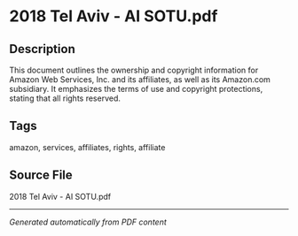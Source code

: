 # 2018 Tel Aviv - AI SOTU.pdf

## Description
This document outlines the ownership and copyright information for Amazon Web Services, Inc. and its affiliates, as well as its Amazon.com subsidiary. It emphasizes the terms of use and copyright protections, stating that all rights reserved.
## Tags
amazon, services, affiliates, rights, affiliate

## Source File
2018 Tel Aviv - AI SOTU.pdf

---
*Generated automatically from PDF content*
